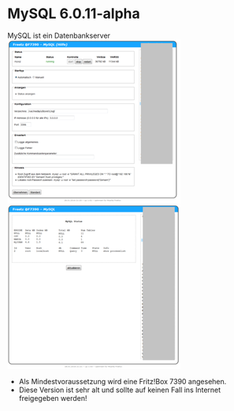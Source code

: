 # MySQL 6.0.11-alpha

MySQL ist ein Datenbankserver
<br>
<a href='../screenshots/000-PKG_mysql.png'><img src='../screenshots/000-PKG_mysql_md.png'></a>
&emsp;
<a href='../screenshots/000-PKG_mysql_status.png'><img src='../screenshots/000-PKG_mysql_status_md.png'></a>
<br>

 - Als Mindestvoraussetzung wird eine Fritz!Box 7390 angesehen.
 - Diese Version ist sehr alt und sollte auf keinen Fall ins Internet freigegeben werden!

